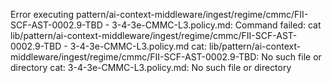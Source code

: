 Error executing pattern/ai-context-middleware/ingest/regime/cmmc/FII-SCF-AST-0002.9-TBD - 3-4-3e-CMMC-L3.policy.md: Command failed: cat lib/pattern/ai-context-middleware/ingest/regime/cmmc/FII-SCF-AST-0002.9-TBD - 3-4-3e-CMMC-L3.policy.md
cat: lib/pattern/ai-context-middleware/ingest/regime/cmmc/FII-SCF-AST-0002.9-TBD: No such file or directory
cat: 3-4-3e-CMMC-L3.policy.md: No such file or directory
